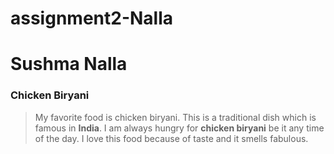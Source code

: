 # assignment2-Nalla
# Sushma Nalla
### Chicken Biryani 

> My favorite food is chicken biryani. This is a traditional dish which is famous in **India**. I am always hungry for **chicken biryani** be it any time of the day. I love this food because of taste and it smells fabulous. 
